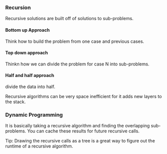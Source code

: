 ### Recursion
Recursive solutions are built off of solutions to sub-problems. 
#### Bottom up Approach
Think how to build the problem from one case and previous cases.

#### Top down approach
Thinkn how we can divide the problem for case N into sub-problems.

#### Half and half approach
divide the data into half. 

Recursive algorithms can be very space inefficient for it adds new layers to the
stack. 

### Dynamic Programming
It is basically taking a recursive algorithm and finding the overlapping 
sub-problems. You can cache these results for future recursive calls. 

Tip: Drawing the recursive calls as a tree is a great way to figure out the 
runtime of a recursive algorithm. 